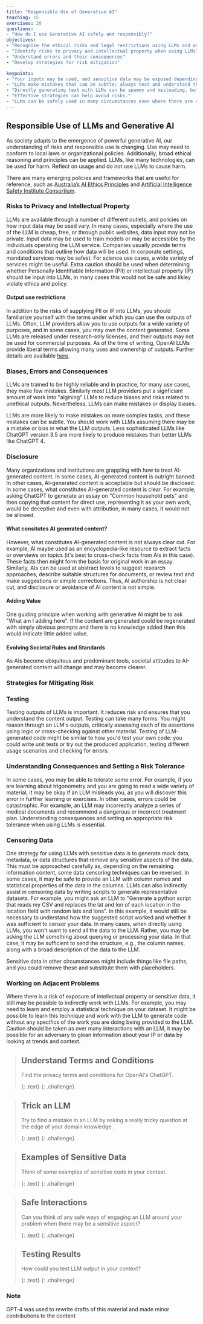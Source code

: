 ```yaml
---
title: "Responsible Use of Generative AI"
teaching: 15
exercises: 20
questions:
- "How do I use Generative AI safely and responsibly?"
objectives:
- "Recognize the ethical risks and legal restrictions using LLMs and adopted a considreed approach"
- "Identify risks to privacy and intellectual property when using LLMs"
- "Understand errors and their consequences"
- "Develop strategies for risk mitigation"

keypoints:
- "Your inputs may be used, and sensitive data may be exposed depending on the LLM product used."
- "LLMs make mistakes that can be subtle; always test and understand the consequences."
- "Directly generating text with LLMs can be spammy and misleading, but some uses may be appropriate."
- "Effective strategies can help avoid risks."
- "LLMs can be safely used in many circumstances even where there are adjacent risks."
---
```


## Responsible Use of LLMs and Generative AI

As society adapts to the emergence of powerful generative AI, our understanding of risks and responsible use is changing. Use may need to conform to local laws or organizational policies. Additionally, broad ethical reasoning and principles can be applied. LLMs, like many technologies, can be used for harm. Reflect on usage and do not use LLMs to cause harm.

There are many emerging policies and frameworks that are useful for reference, such as [Australia’s AI Ethics Principles](https://www.industry.gov.au/publications/australias-artificial-intelligence-ethics-framework/australias-ai-ethics-principles) and [Artificial Intelligence Safety Institute Consortium](https://www.nist.gov/aisi/artificial-intelligence-safety-institute-consortium-aisic). 

### Risks to Privacy and Intellectual Property

LLMs are available through a number of different outlets, and policies on how input data may be used vary. In many cases, especially where the use of the LLM is cheap, free, or through public websites, data input may not be private. Input data may be used to train models or may be accessible by the individuals operating the LLM service. Companies usually provide terms and conditions that outline how data will be used. In corporate settings, mandated services may be safest. For science use cases, a wide variety of services might be useful. Extra caution should be used when determining whether Personally Identifiable Information (PII) or intellectual property (IP) should be input into LLMs, in many cases this would not be safe and likley violate ethics and policy.

#### Output use restrictions

In addition to the risks of supplying PII or IP into LLMs, you should familiarize yourself with the terms under which you can use the outputs of LLMs. Often, LLM providers allow you to use outputs for a wide variety of purposes, and in some cases, you may own the content generated. Some LLMs are released under research-only licenses, and their outputs may not be used for commercial purposes. As of the time of writing, OpenAI LLMs provide liberal terms allowing many uses and ownership of outputs. Further details are available [here](https://openai.com/policies/usage-policies/). 

### Biases, Errors and Consequences  

LLMs are trained to be highly reliable and in practice, for many use cases, they make few mistakes. Similarly most LLM providers put a signficiant amount of work into "algining" LLMs to reduce biases and risks related to unethical outputs. Nevertheless, LLMs can make mistakes or display biases. 

LLMs are more likely to make mistakes on more complex tasks, and these mistakes can be subtle. You should work with LLMs assuming there may be a mistake or bias in what the LLM outputs. Less sophisticated LLMs like ChatGPT version 3.5 are more likely to produce mistakes than better LLMs like ChatGPT 4. 

### Disclosure

Many organizations and institutions are grappling with how to treat AI-generated content. In some cases, AI-generated content is outright banned. In other cases, AI-generated content is acceptable but should be disclosed. In some cases, what constitutes AI-generated content is clear. For example, asking ChatGPT to generate an essay on "Common household pets" and then copying that content for direct use, representing it as your own work, would be deceptive and even with attribution, in many cases, it would not be allowed. 

#### What consitutes AI generated content? 

However, what constitutes AI-generated content is not always clear cut. For example, AI maybe used as an encyclopedia-like resource to extract facts or overviews on topics (it's best to cross-check facts from AIs in this case). These facts then might form the basis for original work in an essay. Similarly, AIs can be used at abstract levels to suggest research approaches, describe suitable structures for documents, or review text and make suggestions or simple corrections. Thus, AI authorship is not clear cut, and disclosure or avoidance of AI content is not simple. 

#### Adding Value

One guiding principle when working with generative AI might be to ask "What am I adding here". If the content are generated could be regenerated with simply obvious prompts and there is no knowledge added then this would indicate little added value. 

#### Evolving Societal Rules and Standards

As AIs become ubiquitous and predominant tools, societal attitudes to AI-generated content will change and may become clearer. 

### Strategies for Mitigating Risk

### Testing

Testing outputs of LLMs is important. It reduces risk and ensures that you understand the content output. Testing can take many forms. You might reason through an LLM's outputs, critically assessing each of its assertions using logic or cross-checking against other material. Testing of LLM-generated code might be similar to how you'd test your own code: you could write unit tests or try out the produced application, testing different usage scenarios and checking for errors.  

### Understanding Consequences and Setting a Risk Tolerance

In some cases, you may be able to tolerate some error. For example, if you are learning about trigonometry and you are going to read a wide variety of material, it may be okay if an LLM misleads you, as you will discover this error in further learning or exercises. In other cases, errors could be catastrophic. For example, an LLM may incorrectly analyze a series of medical documents and recommend a dangerous or incorrect treatment plan. Understanding consequences and setting an appropriate risk tolerance when using LLMs is essential.

### Censoring Data

One strategy for using LLMs with sensitive data is to generate mock data, metadata, or data structures that remove any sensitive aspects of the data. This must be approached carefully as, depending on the remaining information content, some data censoring techniques can be reversed. In some cases, it may be safe to provide an LLM with column names and statistical properties of the data in the columns. LLMs can also indirectly assist in censoring data by writing scripts to generate representative datasets. For example, you might ask an LLM to "Generate a python script that reads my CSV and replaces the lat and lon of each location in the location field with random lats and lons". In this example, it would still be necessary to understand how the suggested script worked and whether it was sufficient to censor your data. In many cases, when directly using LLMs, you won't want to send all the data to the LLM. Rather, you may be asking the LLM something about querying or processing your data. In that case, it may be sufficient to send the structure, e.g., the column names, along with a broad description of the data to the LLM.

Sensitive data in other circumstances might include things like file paths, and you could remove these and substitute them with placeholders.  

### Working on Adjacent Problems

Where there is a risk of exposure of intellectual property or sensitive data, it still may be possible to indirectly work with LLMs. For example, you may need to learn and employ a statistical technique on your dataset. It might be possible to learn this technique and work with the LLM to generate code without any specifics of the work you are doing being provided to the LLM. Caution should be taken as over many interactions with an LLM, it may be possible for an adversary to glean information about your IP or data by looking at trends and context.  

> ## Understand Terms and Conditions 
>  
> Find the privacy terms and conditions for OpenAI's ChatGPT. 
> 
> {: .text}
{: .challenge}

> ## Trick an LLM 
>  
> Try to find a mistake in an LLM by asking a really tricky question at the edge of your domain knowledge.
> 
> {: .text}
{: .challenge}

> ## Examples of Sensitive Data
>  
> Think of some examples of sensitive code in your context. 
> 
> {: .text}
{: .challenge}

> ## Safe Interactions
>
> Can you think of any safe ways of engaging an LLM around your problem when there may be a sensitive aspect?
> 
> {: .text}
{: .challenge}

> ## Testing Results
>
> How could you test LLM output in your context?
> 
> {: .text}
{: .challenge}

### Note
GPT-4 was used to rewrite drafts of this material and made minor contributions to the content
